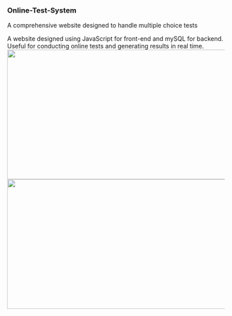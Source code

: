 ### Online-Test-System
A comprehensive website designed to handle multiple choice tests 

A website designed using JavaScript for front-end and mySQL for backend. Useful for conducting online tests and generating results in real time.\
<img src="https://user-images.githubusercontent.com/25851171/66276073-091fa600-e844-11e9-975f-a31eaf6f6bd3.png" width="600" height="300">
<img src="https://user-images.githubusercontent.com/25851171/66276012-55b6b180-e843-11e9-9521-94b9fde4325c.png" width="600" height="300">

